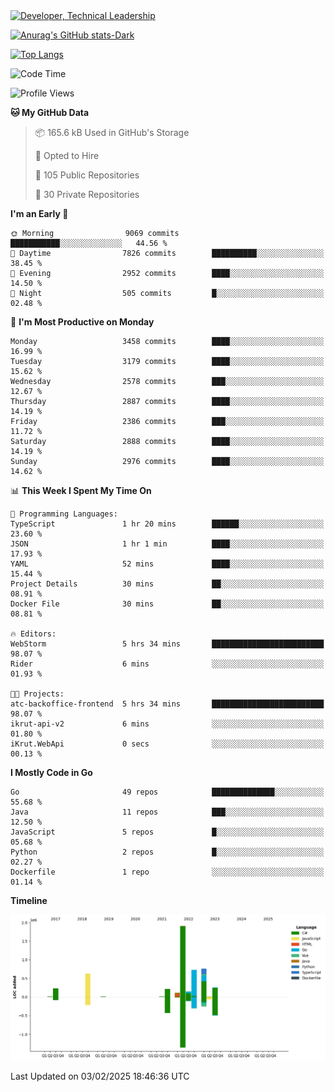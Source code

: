 <div>
  <a href="https://www.linkedin.com/in/arielpineiro/" target="_blank" rel="nofollow noopener noreferrer">
    <img src="https://img.shields.io/badge/-LinkedIn-%230077B5?style=for-the-badge&logo=linkedin&logoColor=white" alt="Developer, Technical Leadership" title="Ariel Piñeiro">
  </a>
</div>

[![Anurag's GitHub stats-Dark](https://github-readme-stats.vercel.app/api?username=arielsrv&show_icons=true&theme=dark#gh-dark-mode-only)](https://github.com/anuraghazra/github-readme-stats#gh-dark-mode-only)

[![Top Langs](https://github-readme-stats.vercel.app/api/top-langs/?username=arielsrv&layout=compact&langs_count=10&theme=dark#gh-dark-mode-only)](https://github.com/anuraghazra/github-readme-stats&theme=dark#gh-dark-mode-only)

<!--START_SECTION:waka-->
![Code Time](http://img.shields.io/badge/Code%20Time-1%2C131%20hrs%207%20mins-blue)

![Profile Views](http://img.shields.io/badge/Profile%20Views-8-blue)

**🐱 My GitHub Data** 

> 📦 165.6 kB Used in GitHub's Storage 
 > 
> 💼 Opted to Hire
 > 
> 📜 105 Public Repositories 
 > 
> 🔑 30 Private Repositories 
 > 
**I'm an Early 🐤** 

```text
🌞 Morning                9069 commits        ███████████░░░░░░░░░░░░░░   44.56 % 
🌆 Daytime                7826 commits        ██████████░░░░░░░░░░░░░░░   38.45 % 
🌃 Evening                2952 commits        ████░░░░░░░░░░░░░░░░░░░░░   14.50 % 
🌙 Night                  505 commits         █░░░░░░░░░░░░░░░░░░░░░░░░   02.48 % 
```
📅 **I'm Most Productive on Monday** 

```text
Monday                   3458 commits        ████░░░░░░░░░░░░░░░░░░░░░   16.99 % 
Tuesday                  3179 commits        ████░░░░░░░░░░░░░░░░░░░░░   15.62 % 
Wednesday                2578 commits        ███░░░░░░░░░░░░░░░░░░░░░░   12.67 % 
Thursday                 2887 commits        ████░░░░░░░░░░░░░░░░░░░░░   14.19 % 
Friday                   2386 commits        ███░░░░░░░░░░░░░░░░░░░░░░   11.72 % 
Saturday                 2888 commits        ████░░░░░░░░░░░░░░░░░░░░░   14.19 % 
Sunday                   2976 commits        ████░░░░░░░░░░░░░░░░░░░░░   14.62 % 
```


📊 **This Week I Spent My Time On** 

```text
💬 Programming Languages: 
TypeScript               1 hr 20 mins        ██████░░░░░░░░░░░░░░░░░░░   23.60 % 
JSON                     1 hr 1 min          ████░░░░░░░░░░░░░░░░░░░░░   17.93 % 
YAML                     52 mins             ████░░░░░░░░░░░░░░░░░░░░░   15.44 % 
Project Details          30 mins             ██░░░░░░░░░░░░░░░░░░░░░░░   08.91 % 
Docker File              30 mins             ██░░░░░░░░░░░░░░░░░░░░░░░   08.81 % 

🔥 Editors: 
WebStorm                 5 hrs 34 mins       █████████████████████████   98.07 % 
Rider                    6 mins              ░░░░░░░░░░░░░░░░░░░░░░░░░   01.93 % 

🐱‍💻 Projects: 
atc-backoffice-frontend  5 hrs 34 mins       █████████████████████████   98.07 % 
ikrut-api-v2             6 mins              ░░░░░░░░░░░░░░░░░░░░░░░░░   01.80 % 
iKrut.WebApi             0 secs              ░░░░░░░░░░░░░░░░░░░░░░░░░   00.13 % 
```

**I Mostly Code in Go** 

```text
Go                       49 repos            ██████████████░░░░░░░░░░░   55.68 % 
Java                     11 repos            ███░░░░░░░░░░░░░░░░░░░░░░   12.50 % 
JavaScript               5 repos             █░░░░░░░░░░░░░░░░░░░░░░░░   05.68 % 
Python                   2 repos             █░░░░░░░░░░░░░░░░░░░░░░░░   02.27 % 
Dockerfile               1 repo              ░░░░░░░░░░░░░░░░░░░░░░░░░   01.14 % 
```



**Timeline**

![Lines of Code chart](https://raw.githubusercontent.com/arielsrv/arielsrv/main/assets/bar_graph.png)


 Last Updated on 03/02/2025 18:46:36 UTC
<!--END_SECTION:waka-->

